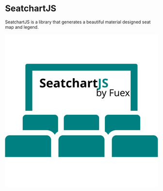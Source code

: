 # SeatchartJS
SeatchartJS is a library that generates a beautiful material designed seat map and legend.

![SeatchartJS Logo](/src/assets/icons/seatchartjslogo.svg?raw=true)
